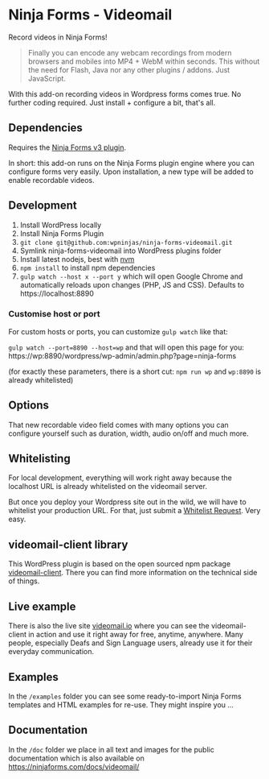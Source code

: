 # Ninja Forms - Videomail

Record videos in Ninja Forms!

> Finally you can encode any webcam recordings from modern browsers and mobiles into MP4 + WebM within seconds. This without the need for Flash, Java nor any other plugins / addons. Just JavaScript.

With this add-on recording videos in Wordpress forms comes true. No further coding required. Just install + configure a bit, that's all.

## Dependencies

Requires the [Ninja Forms v3 plugin](https://github.com/wpninjas/ninja-forms).

In short: this add-on runs on the Ninja Forms plugin engine where you can configure forms very easily. Upon installation, a new type will be added to enable recordable videos.

## Development

1. Install WordPress locally
2. Install Ninja Forms Plugin
3. `git clone git@github.com:wpninjas/ninja-forms-videomail.git`
4. Symlink ninja-forms-videomail into WordPress plugins folder
4. Install latest nodejs, best with [nvm](https://github.com/creationix/nvm)
5. `npm install` to install npm dependencies
6. `gulp watch --host x --port y` which will open Google Chrome and automatically reloads upon changes (PHP, JS and CSS). Defaults to https://localhost:8890

### Customise host or port

For custom hosts or ports, you can customize `gulp watch` like that:

`gulp watch --port=8890 --host=wp` and that will open this page for you:
https://wp:8890/wordpress/wp-admin/admin.php?page=ninja-forms

(for exactly these parameters, there is a short cut: `npm run wp` and `wp:8890` is already whitelisted)

## Options

That new recordable video field comes with many options you can configure yourself such as duration, width, audio on/off and much more.

## Whitelisting

For local development, everything will work right away because the localhost URL is already whitelisted on the videomail server.

But once you deploy your Wordpress site out in the wild, we will have to whitelist your production URL. For that, just submit a [Whitelist Request](https://videomail.io/whitelist). Very easy.

## videomail-client library

This WordPress plugin is based on the open sourced npm package [videomail-client](https://github.com/binarykitchen/videomail-client). There you can find more information on the technical side of things.

## Live example

There is also the live site [videomail.io](https://videomail.io) where you can see the videomail-client in action and use it right away for free, anytime, anywhere. Many people, especially Deafs and Sign Language users, already use it for their everyday communication.

## Examples

In the `/examples` folder you can see some ready-to-import Ninja Forms templates and HTML examples for re-use. They might inspire you ...

## Documentation

In the `/doc` folder we place in all text and images for the public documentation which is also available on https://ninjaforms.com/docs/videomail/
